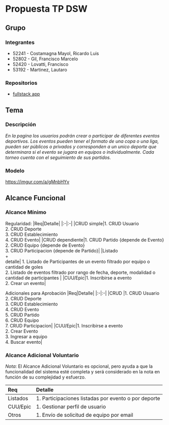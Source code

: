 # Propuesta TP DSW

## Grupo
### Integrantes
* 52241 - Costamagna Mayol, Ricardo Luis
* 52802 - Gil, Francisco Marcelo
* 52420 - Lovatti, Francisco
* 53192 - Martinez, Lautaro

### Repositorios
* [fullstack app](http://hyperlinkToGihubOrGitlab)

## Tema
### Descripción
*En la pagina los usuarios podrán crear o participar de diferentes eventos deportivos. Los eventos pueden tener el formato de una copa o una liga, pueden ser públicos o privados y corresponden a un unico deporte que determinara si el evento se jugara en equipos o individualmente. Cada torneo cuenta con el seguimiento de sus partidos.*

### Modelo
https://imgur.com/a/gMnbHYv

## Alcance Funcional 

### Alcance Mínimo

Regularidad:
|Req|Detalle|
|:-|:-|
|CRUD simple|1. CRUD Usuario<br>2. CRUD Deporte<br>3. CRUD Establecimiento<br>4. CRUD Evento|
|CRUD dependiente|1. CRUD Partido {depende de Evento} <br>2. CRUD Equipo {depende de Evento} <br>3. CRUD Participacion {depende de Partido}|
|Listado<br>+<br>detalle| 1. Listado de Participantes de un evento filtrado por equipo o cantidad de goles <br> 2. Listado de eventos filtrado por rango de fecha, deporte, modalidad o cantidad de participantes |
|CUU/Epic|1. Inscribirse a evento <br>2. Crear un evento|


Adicionales para Aprobación
|Req|Detalle|
|:-|:-|
|CRUD |1. CRUD Usuario<br>2. CRUD Deporte<br>3. CRUD Establecimiento<br>4. CRUD Evento<br>5. CRUD Partido<br>6. CRUD Equipo<br>7. CRUD Participacion|
|CUU/Epic|1. Inscribirse a evento<br>2. Crear Evento<br>3. Ingresar a equipo <br>4. Buscar evento|


### Alcance Adicional Voluntario

*Nota*: El Alcance Adicional Voluntario es opcional, pero ayuda a que la funcionalidad del sistema esté completa y será considerado en la nota en función de su complejidad y esfuerzo.

|Req|Detalle|
|:-|:-|
|Listados |1. Participaciones listadas por evento o por deporte|
|CUU/Epic|1. Gestionar perfil de usuario|
|Otros|1. Envío de solicitud de equipo por email|

